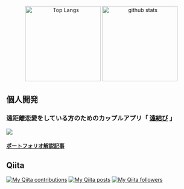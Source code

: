 <p align="center"> 
  <img alt="Top Langs" height="200px" src="https://github-readme-stats.vercel.app/api?username=akane-aoki&theme=moltack" />
  <img alt="github stats" height="200px" src="https://github-readme-stats.vercel.app/api/top-langs/?username=akane-aoki&layout=compact&theme=moltack" />
</p>

## 個人開発

### 遠距離恋愛をしている方のためのカップルアプリ「 [遠結び](https://enkyori-enmusubi.com) 」
<a href="https://enkyori-enmusubi.com">
  <img src="https://i.gyazo.com/67a2b6eb4d8aaf79483ade29df914a00.png" />
</a>

#### [ポートフォリオ解説記事](https://qiita.com/akane_zark/items/9e90615b40f4353c4e1a)

## Qiita
[![My Qiita contributions](https://qiita-badge.apiapi.app/s/akane_zark/contributions.svg)](http://qiita.com/akane_zark)
[![My Qiita posts](https://qiita-badge.apiapi.app/s/akane_zark/posts.svg)](http://qiita.com/akane_zark)
[![My Qiita followers](https://qiita-badge.apiapi.app/s/akane_zark/followers.svg)](http://qiita.com/akane_zark)
